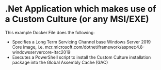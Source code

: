 # .Net Application which makes use of a Custom Culture (or any MSI/EXE)

This example Docker File does the following:
* Specifies a Long Term Servicing Channel base Windows Server 2019 Core image, i.e. mcr.microsoft.com/dotnet/framework/aspnet:4.8-windowsservercore-ltsc2019
* Executes a PowerShell script to install the Custom Culture installation package into the Global Assembly Cache (GAC)
